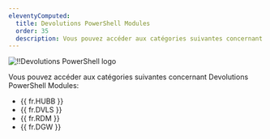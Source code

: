 ```yaml
---
eleventyComputed:
  title: Devolutions PowerShell Modules
  order: 35
  description: Vous pouvez accéder aux catégories suivantes concernant Devolutions PowerShell Modules':' {{ fr.HUBB }}, {{ fr.DVLS }}, {{ fr.DGW }} et {{ fr.RDM }}.
---
```


![!!Devolutions PowerShell logo](https://webdevolutions.blob.core.windows.net/images/projects/powershell-module/powershell-modules-color-shadow.svg)

Vous pouvez accéder aux catégories suivantes concernant Devolutions PowerShell Modules:

- {{ fr.HUBB }}
- {{ fr.DVLS }}
- {{ fr.RDM }}
- {{ fr.DGW }}



